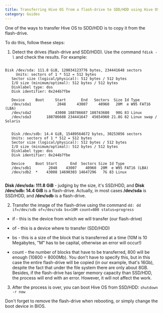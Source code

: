 ```yaml
---
title: Transferring Hive OS from a flash-drive to SDD/HDD using Hive OS itself
category: Guides
---
```


One of the ways to transfer Hive OS to SDD/HDD is to copy it from the flash-drive.

To do this, follow these steps:

1. Detect the drives (flash-drive and SDD/HDD). Use the command `fdisk -l` and check the results.
For example:


<pre><code>
Disk /dev/sda: 111.8 GiB, 120034123776 bytes, 234441648 sectors
	 Units: sectors of 1 * 512 = 512 bytes
   Sector size (logical/physical): 512 bytes / 512 bytes
   I/O size (minimum/optimal): 512 bytes / 512 bytes
   Disklabel type: dos
   Disk identifier: 0x244b7fbe

   Device     Boot     Start       End   Sectors  Size Id Type
   /dev/sda1            2048     43007     40960   20M  e W95 FAT16 (LBA)
   /dev/sda2           43008 188786687 188743680   90G 83 Linux
   /dev/sda3       188786688 234441647  45654960 21.8G 82 Linux swap / Solaris


   Disk /dev/sdb: 14.4 GiB, 15489564672 bytes, 30253056 sectors
   Units: sectors of 1 * 512 = 512 bytes
   Sector size (logical/physical): 512 bytes / 512 bytes
   I/O size (minimum/optimal): 512 bytes / 512 bytes
   Disklabel type: dos
   Disk identifier: 0x244b7fbe

   Device     Boot Start      End  Sectors Size Id Type
   /dev/sdb1        2048    43007    40960  20M  e W95 FAT16 (LBA)
   /dev/sdb2  *    43008 14690303 14647296   7G 83 Linux
	 </code></pre>

   **Disk /dev/sda: 111.8 GiB** - judging by the size, it's SSD/HDD, and **Disk /dev/sdb: 14.4 GiB** is a flash-drive. Actually, in most cases
**/dev/sda** is SSD/HDD, and **/dev/sdb** is a flash-drive.

2. Transfer the image of the flash-drive using the command `dd:
dd if=/dev/sdb of=/dev/sda bs=10M count=800 status=progress`

- if - this is the device from which we will transfer (our flash-drive)

- of - this is a device where to transfer
 (SDD/HDD)

- bs - this is a size of the block that is transferred at a time (10M is 10 Megabytes, "M" has to be capital, otherwise an error will occur!)

- count - the number of blocks that have to be transferred, 800 will be enough (10800 = 8000Mb). You don't have to specify this, but in this case the entire flash-drive will be copied (in our example, that's 16Gb), despite the fact that under the file system there are only about 8GB. Besides,
if the flash-drive has larger memory capacity than SSD/HDD, the process will end with an error. However, it will not affect the work.

3. After the process is over, you can boot Hive OS from SSD/HDD:
`shutdown -r now`

Don't forget to remove the flash-drive when rebooting, or simply change the boot device in BIOS.
